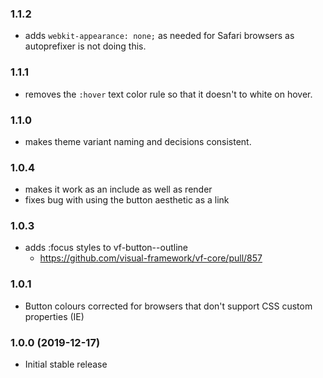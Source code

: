 ### 1.1.2

- adds `webkit-appearance: none;` as needed for Safari browsers as autoprefixer is not doing this.

### 1.1.1

- removes the `:hover` text color rule so that it doesn't to white on hover.

### 1.1.0

- makes theme variant naming and decisions consistent.

### 1.0.4

- makes it work as an include as well as render
- fixes bug with using the button aesthetic as a link

### 1.0.3

- adds :focus styles to vf-button--outline
  - https://github.com/visual-framework/vf-core/pull/857

### 1.0.1

- Button colours corrected for browsers that don't support CSS custom properties (IE)

### 1.0.0 (2019-12-17)

- Initial stable release
